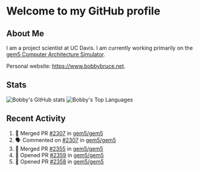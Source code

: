 # Welcome to my GitHub profile

## About Me

I am a project scientist at UC Davis. I am currently working primarily on the [gem5 Computer Architecture Simulator](https://github.com/gem5).

Personal website: <https://www.bobbybruce.net>.

## Stats

![Bobby's GitHub stats](https://github-readme-stats.vercel.app/api?username=bobbyrbruce&show_icons=true&theme=responsive&include_all_commits=true&count_private=true&show=reviews&disable_animations=true)
![Bobby's Top Languages ](https://github-readme-stats.vercel.app/api/top-langs/?username=bobbyrbruce&layout=compact&theme=responsive&count_private=true&langs_count=10&disable_animations=true)

## Recent Activity

<!--START_SECTION:activity-->
1. 🎉 Merged PR [#2307](https://github.com/gem5/gem5/pull/2307) in [gem5/gem5](https://github.com/gem5/gem5)
2. 🗣 Commented on [#2307](https://github.com/gem5/gem5/pull/2307#issuecomment-2960239532) in [gem5/gem5](https://github.com/gem5/gem5)
3. 🎉 Merged PR [#2355](https://github.com/gem5/gem5/pull/2355) in [gem5/gem5](https://github.com/gem5/gem5)
4. 💪 Opened PR [#2359](https://github.com/gem5/gem5/pull/2359) in [gem5/gem5](https://github.com/gem5/gem5)
5. 💪 Opened PR [#2358](https://github.com/gem5/gem5/pull/2358) in [gem5/gem5](https://github.com/gem5/gem5)
<!--END_SECTION:activity-->
